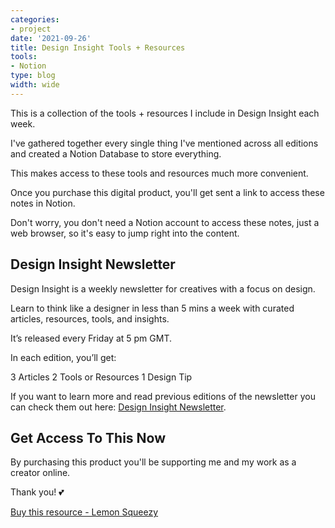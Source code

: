 ```yaml
---
categories:
- project
date: '2021-09-26'
title: Design Insight Tools + Resources
tools:
- Notion
type: blog
width: wide
---
```


This is a collection of the tools + resources I include in Design Insight each week.

I've gathered together every single thing I've mentioned across all editions and created a Notion Database to store everything.

This makes access to these tools and resources much more convenient.

Once you purchase this digital product, you'll get sent a link to access these notes in Notion.

Don't worry, you don't need a Notion account to access these notes, just a web browser, so it's easy to jump right into the content.


## Design Insight Newsletter
Design Insight is a weekly newsletter for creatives with a focus on design.

Learn to think like a designer in less than 5 mins a week with curated articles, resources, tools, and insights.

It’s released every Friday at 5 pm GMT.

In each edition, you’ll get:

3 Articles
2️ Tools or Resources
1 Design Tip


If you want to learn more and read previous editions of the newsletter you can check them out here: [Design Insight Newsletter](https://designinsight.substack.com/).


## Get Access To This Now

By purchasing this product you'll be supporting me and my work as a creator online. 

Thank you! 💕

[Buy this resource - Lemon Squeezy](https://store.heymichellemac.com/buy/22f8ff28-214f-4650-a8e1-3fe770327140)